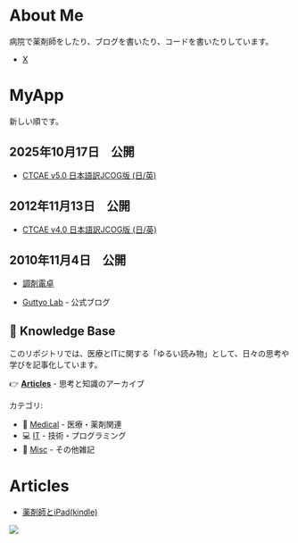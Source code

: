 # About Me

病院で薬剤師をしたり、ブログを書いたり、コードを書いたりしています。
- [X](https://www.x.com/Guttyo)

# MyApp
新しい順です。

## 2025年10月17日　公開
- [CTCAE v5.0 日本語訳JCOG版 (日/英)](https://apps.apple.com/jp/app/id1505294578)

## 2012年11月13日　公開
- [CTCAE v4.0 日本語訳JCOG版 (日/英)](https://apps.apple.com/jp/app/id576215567)

## 2010年11月4日　公開
- [調剤電卓](https://apps.apple.com/jp/app/%E8%AA%BF%E5%89%A4%E9%9B%BB%E5%8D%93/id400743343)


- [Guttyo Lab](https://blog.guttyo.jp/) - 公式ブログ
<!-- - [薬剤師ITラボ](https://www.yakuzaishi.app/) -->

## 📝 Knowledge Base

このリポジトリでは、医療とITに関する「ゆるい読み物」として、日々の思考や学びを記事化しています。

👉 **[Articles](/articles)** - 思考と知識のアーカイブ

カテゴリ:
- 🏥 [Medical](/articles/medical) - 医療・薬剤関連
- 💻 [IT](/articles/it) - 技術・プログラミング
- 📌 [Misc](/articles/misc) - その他雑記

# Articles

- [薬剤師とiPad(kindle)](https://www.amazon.co.jp/%E8%96%AC%E5%89%A4%E5%B8%AB%E3%81%A8iPad-%E5%8C%BB%E7%99%82%E3%81%A8iPad-Takafumi-Mizuguchi-ebook/dp/B00I13I2G2)

![](https://github-profile-summary-cards.vercel.app/api/cards/profile-details?username=Guttyo&theme=nord_bright)

